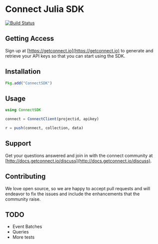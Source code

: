 # Connect Julia SDK

[![Build Status](https://travis-ci.org/Lanzafame/Connect.jl.svg?branch=master)](https://travis-ci.org/Lanzafame/Connect.jl)

## Getting Access

Sign up at [https://getconnect.io](https://getconnect.io) to generate and retrieve your API keys so that you can start using the SDK.

## Installation

```julia
Pkg.add("ConnectSDK")
```

## Usage

```julia
using ConnectSDK

connect = ConnectClient(projectid, apikey)

r = push(connect, collection, data)

```

## Support

Get your questions answered and join in with the connect community at [http://docs.getconnect.io/discuss](http://docs.getconnect.io/discuss).

## Contributing

We love open source, so we are happy to accept pull requests and will endeavor to fix the issues and include the enhancements that the community raise.

## TODO

 - Event Batches
 - Queries
 - More tests
